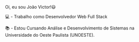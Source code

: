 Oi, eu sou João Victor!😃  

💻 - Trabalho como Desenvolvedor Web Full Stack

📚 - Estou Cursando Análise e Desenvolvimento de Sistemas na Universidade do Oeste Paulista (UNOESTE).

